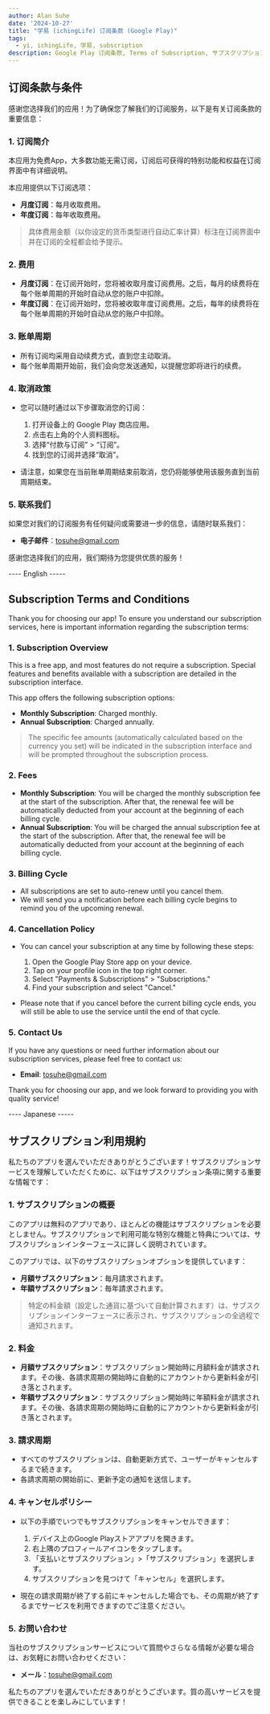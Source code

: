 ```yaml
---
author: Alan Suhe
date: '2024-10-27'
title: "学易 (ichingLife) 订阅条款 (Google Play)"
tags:
  - yi, ichingLife, 学易, subscription
description: Google Play 订阅条款, Terms of Subscription, サブスクリプション利用規約
---
```


## 订阅条款与条件

感谢您选择我们的应用！为了确保您了解我们的订阅服务，以下是有关订阅条款的重要信息：

### 1. 订阅简介

本应用为免费App，大多数功能无需订阅，订阅后可获得的特别功能和权益在订阅界面中有详细说明。

本应用提供以下订阅选项：

- **月度订阅**：每月收取费用。
- **年度订阅**：每年收取费用。

> 具体费用金额（以你设定的货币类型进行自动汇率计算）标注在订阅界面中并在订阅的全程都会给予提示。

### 2. 费用

- **月度订阅**：在订阅开始时，您将被收取月度订阅费用。之后，每月的续费将在每个账单周期的开始时自动从您的账户中扣除。
- **年度订阅**：在订阅开始时，您将被收取年度订阅费用。之后，每年的续费将在每个账单周期的开始时自动从您的账户中扣除。

### 3. 账单周期

- 所有订阅均采用自动续费方式，直到您主动取消。
- 每个账单周期开始前，我们会向您发送通知，以提醒您即将进行的续费。

### 4. 取消政策

- 您可以随时通过以下步骤取消您的订阅：
  1. 打开设备上的 Google Play 商店应用。
  2. 点击右上角的个人资料图标。
  3. 选择“付款与订阅” > “订阅”。
  4. 找到您的订阅并选择“取消”。

- 请注意，如果您在当前账单周期结束前取消，您仍将能够使用该服务直到当前周期结束。

### 5. 联系我们

如果您对我们的订阅服务有任何疑问或需要进一步的信息，请随时联系我们：

- **电子邮件**：tosuhe@gmail.com

感谢您选择我们的应用，我们期待为您提供优质的服务！


---- English -----

## Subscription Terms and Conditions

Thank you for choosing our app! To ensure you understand our subscription services, here is important information regarding the subscription terms:

### 1. Subscription Overview

This is a free app, and most features do not require a subscription. Special features and benefits available with a subscription are detailed in the subscription interface.

This app offers the following subscription options:

- **Monthly Subscription**: Charged monthly.
- **Annual Subscription**: Charged annually.

> The specific fee amounts (automatically calculated based on the currency you set) will be indicated in the subscription interface and will be prompted throughout the subscription process.

### 2. Fees

- **Monthly Subscription**: You will be charged the monthly subscription fee at the start of the subscription. After that, the renewal fee will be automatically deducted from your account at the beginning of each billing cycle.
- **Annual Subscription**: You will be charged the annual subscription fee at the start of the subscription. After that, the renewal fee will be automatically deducted from your account at the beginning of each billing cycle.

### 3. Billing Cycle

- All subscriptions are set to auto-renew until you cancel them.
- We will send you a notification before each billing cycle begins to remind you of the upcoming renewal.

### 4. Cancellation Policy

- You can cancel your subscription at any time by following these steps:
  1. Open the Google Play Store app on your device.
  2. Tap on your profile icon in the top right corner.
  3. Select "Payments & Subscriptions" > "Subscriptions."
  4. Find your subscription and select "Cancel."

- Please note that if you cancel before the current billing cycle ends, you will still be able to use the service until the end of that cycle.

### 5. Contact Us

If you have any questions or need further information about our subscription services, please feel free to contact us:

- **Email**: tosuhe@gmail.com

Thank you for choosing our app, and we look forward to providing you with quality service!

---- Japanese -----

## サブスクリプション利用規約

私たちのアプリを選んでいただきありがとうございます！サブスクリプションサービスを理解していただくために、以下はサブスクリプション条項に関する重要な情報です：

### 1. サブスクリプションの概要

このアプリは無料のアプリであり、ほとんどの機能はサブスクリプションを必要としません。サブスクリプションで利用可能な特別な機能と特典については、サブスクリプションインターフェースに詳しく説明されています。

このアプリでは、以下のサブスクリプションオプションを提供しています：

- **月額サブスクリプション**：毎月請求されます。
- **年額サブスクリプション**：毎年請求されます。

> 特定の料金額（設定した通貨に基づいて自動計算されます）は、サブスクリプションインターフェースに表示され、サブスクリプションの全過程で通知されます。

### 2. 料金

- **月額サブスクリプション**：サブスクリプション開始時に月額料金が請求されます。その後、各請求周期の開始時に自動的にアカウントから更新料金が引き落とされます。
- **年額サブスクリプション**：サブスクリプション開始時に年額料金が請求されます。その後、各請求周期の開始時に自動的にアカウントから更新料金が引き落とされます。

### 3. 請求周期

- すべてのサブスクリプションは、自動更新方式で、ユーザーがキャンセルするまで続きます。
- 各請求周期の開始前に、更新予定の通知を送信します。

### 4. キャンセルポリシー

- 以下の手順でいつでもサブスクリプションをキャンセルできます：
  1. デバイス上のGoogle Playストアアプリを開きます。
  2. 右上隅のプロフィールアイコンをタップします。
  3. 「支払いとサブスクリプション」>「サブスクリプション」を選択します。
  4. サブスクリプションを見つけて「キャンセル」を選択します。

- 現在の請求周期が終了する前にキャンセルした場合でも、その周期が終了するまでサービスを利用できますのでご注意ください。

### 5. お問い合わせ

当社のサブスクリプションサービスについて質問やさらなる情報が必要な場合は、お気軽にお問い合わせください：

- **メール**：tosuhe@gmail.com

私たちのアプリを選んでいただきありがとうございます。質の高いサービスを提供できることを楽しみにしています！